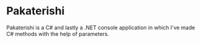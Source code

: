 # Pakaterishi
Pakaterishi is a C# and lastly a .NET console application in which I've made C# methods with the help of parameters.

